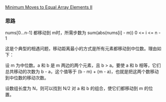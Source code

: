 [Minimum Moves to Equal Array Elements II](https://leetcode.com/problems/minimum-moves-to-equal-array-elements-ii/)

### 思路
 nums[0...n-1] 都移动到 m时，所需步数为
 sum(abs(nums[i] - m)) 0 <= i <= n - 1

这是个典型的相遇问题，移动距离最小的方式是所有元素都移动到中位数。理由如下：

设 m 为中位数。a 和 b 是 m 两边的两个元素，且 b > a。要使 a 和 b 相等，它们总共移动的次数为 b - a，这个值等于 (b - m) + (m - a)，也就是把这两个数移动到中位数的移动次数。

设数组长度为 N，则可以找到 N/2 对 a 和 b 的组合，使它们都移动到 m 的位置。